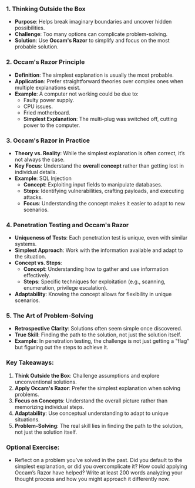 ### 1. **Thinking Outside the Box**
   - **Purpose**: Helps break imaginary boundaries and uncover hidden possibilities.
   - **Challenge**: Too many options can complicate problem-solving.
   - **Solution**: Use **Occam's Razor** to simplify and focus on the most probable solution.



### 2. **Occam's Razor Principle**
   - **Definition**: The simplest explanation is usually the most probable.
   - **Application**: Prefer straightforward theories over complex ones when multiple explanations exist.
   - **Example**: A computer not working could be due to:
     - Faulty power supply.
     - CPU issues.
     - Fried motherboard.
     - **Simplest Explanation**: The multi-plug was switched off, cutting power to the computer.



### 3. **Occam's Razor in Practice**
   - **Theory vs. Reality**: While the simplest explanation is often correct, it’s not always the case.
   - **Key Focus**: Understand the **overall concept** rather than getting lost in individual details.
   - **Example**: SQL Injection
     - **Concept**: Exploiting input fields to manipulate databases.
     - **Steps**: Identifying vulnerabilities, crafting payloads, and executing attacks.
     - **Focus**: Understanding the concept makes it easier to adapt to new scenarios.



### 4. **Penetration Testing and Occam's Razor**
   - **Uniqueness of Tests**: Each penetration test is unique, even with similar systems.
   - **Simplest Approach**: Work with the information available and adapt to the situation.
   - **Concept vs. Steps**:
     - **Concept**: Understanding how to gather and use information effectively.
     - **Steps**: Specific techniques for exploitation (e.g., scanning, enumeration, privilege escalation).
   - **Adaptability**: Knowing the concept allows for flexibility in unique scenarios.



### 5. **The Art of Problem-Solving**
   - **Retrospective Clarity**: Solutions often seem simple once discovered.
   - **True Skill**: Finding the path to the solution, not just the solution itself.
   - **Example**: In penetration testing, the challenge is not just getting a "flag" but figuring out the steps to achieve it.



### Key Takeaways:
1. **Think Outside the Box**: Challenge assumptions and explore unconventional solutions.
2. **Apply Occam's Razor**: Prefer the simplest explanation when solving problems.
3. **Focus on Concepts**: Understand the overall picture rather than memorizing individual steps.
4. **Adaptability**: Use conceptual understanding to adapt to unique situations.
5. **Problem-Solving**: The real skill lies in finding the path to the solution, not just the solution itself.



### Optional Exercise:
- Reflect on a problem you’ve solved in the past. Did you default to the simplest explanation, or did you overcomplicate it? How could applying Occam’s Razor have helped? Write at least 200 words analyzing your thought process and how you might approach it differently now.